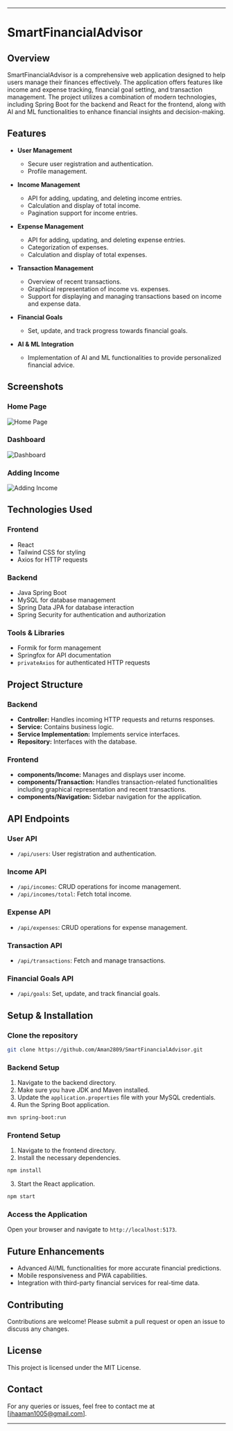 
---

# SmartFinancialAdvisor

## Overview

SmartFinancialAdvisor is a comprehensive web application designed to help users manage their finances effectively. The application offers features like income and expense tracking, financial goal setting, and transaction management. The project utilizes a combination of modern technologies, including Spring Boot for the backend and React for the frontend, along with AI and ML functionalities to enhance financial insights and decision-making.

## Features

- **User Management**
  - Secure user registration and authentication.
  - Profile management.
  
- **Income Management**
  - API for adding, updating, and deleting income entries.
  - Calculation and display of total income.
  - Pagination support for income entries.
  
- **Expense Management**
  - API for adding, updating, and deleting expense entries.
  - Categorization of expenses.
  - Calculation and display of total expenses.
  
- **Transaction Management**
  - Overview of recent transactions.
  - Graphical representation of income vs. expenses.
  - Support for displaying and managing transactions based on income and expense data.
  
- **Financial Goals**
  - Set, update, and track progress towards financial goals.
  
- **AI & ML Integration**
  - Implementation of AI and ML functionalities to provide personalized financial advice.
 

## Screenshots

### Home Page
![Home Page](Frontend/src/img/HomePage.png)

### Dashboard
![Dashboard](Frontend/src/img/Dashboard.png)

### Adding Income
![Adding Income](Frontend/src/img/Income.png)


## Technologies Used

### Frontend
- React
- Tailwind CSS for styling
- Axios for HTTP requests

### Backend
- Java Spring Boot
- MySQL for database management
- Spring Data JPA for database interaction
- Spring Security for authentication and authorization

### Tools & Libraries
- Formik for form management
- Springfox for API documentation
- `privateAxios` for authenticated HTTP requests

## Project Structure

### Backend
- **Controller:** Handles incoming HTTP requests and returns responses.
- **Service:** Contains business logic.
- **Service Implementation:** Implements service interfaces.
- **Repository:** Interfaces with the database.

### Frontend
- **components/Income:** Manages and displays user income.
- **components/Transaction:** Handles transaction-related functionalities including graphical representation and recent transactions.
- **components/Navigation:** Sidebar navigation for the application.

## API Endpoints

### User API
- `/api/users`: User registration and authentication.

### Income API
- `/api/incomes`: CRUD operations for income management.
- `/api/incomes/total`: Fetch total income.

### Expense API
- `/api/expenses`: CRUD operations for expense management.

### Transaction API
- `/api/transactions`: Fetch and manage transactions.

### Financial Goals API
- `/api/goals`: Set, update, and track financial goals.

## Setup & Installation

### Clone the repository

```bash
git clone https://github.com/Aman2809/SmartFinancialAdvisor.git
```

### Backend Setup

1. Navigate to the backend directory.
2. Make sure you have JDK and Maven installed.
3. Update the `application.properties` file with your MySQL credentials.
4. Run the Spring Boot application.

```bash
mvn spring-boot:run
```

### Frontend Setup

1. Navigate to the frontend directory.
2. Install the necessary dependencies.

```bash
npm install
```

3. Start the React application.

```bash
npm start
```

### Access the Application

Open your browser and navigate to `http://localhost:5173`.

## Future Enhancements

- Advanced AI/ML functionalities for more accurate financial predictions.
- Mobile responsiveness and PWA capabilities.
- Integration with third-party financial services for real-time data.

## Contributing

Contributions are welcome! Please submit a pull request or open an issue to discuss any changes.

## License

This project is licensed under the MIT License.

## Contact

For any queries or issues, feel free to contact me at [jhaaman1005@gmail.com].

---



